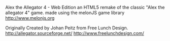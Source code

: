 Alex the Allegator 4 - Web Edition
an HTML5 remake of the classic "Alex the allegator 4" game.
made using the melonJS game library
http://www.melonjs.org
	
Originally Created by Johan Peitz from Free Lunch Design.
http://allegator.sourceforge.net/
http://www.freelunchdesign.com/

